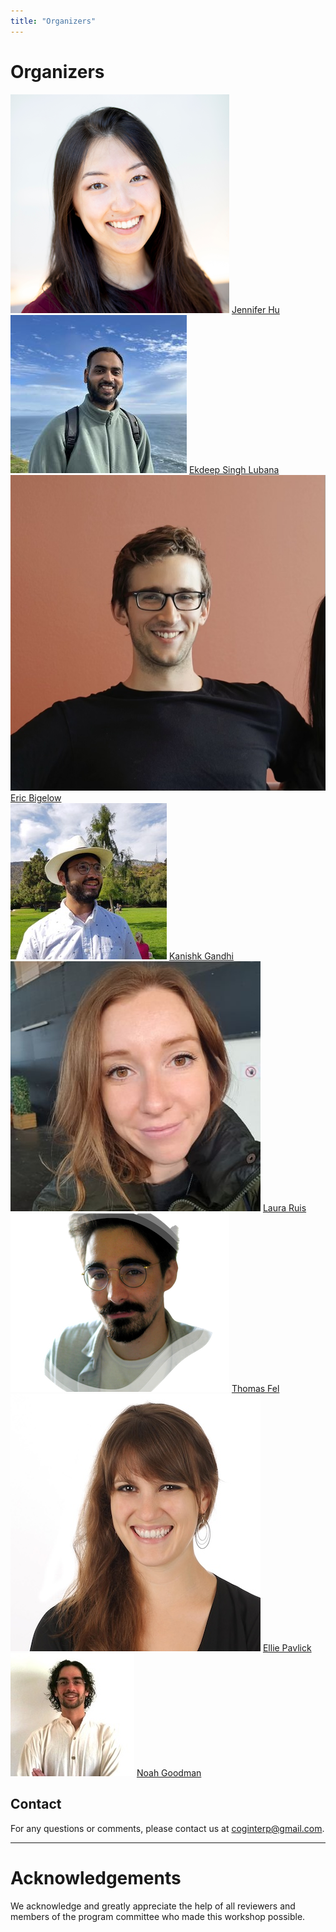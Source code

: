 ```yaml
---
title: "Organizers"
---
```


# Organizers

<div class="list-of-people">
    <div class="person">
        <img src="/organizing-team/jenn.png">
        <a href="https://jennhu.github.io" target="_blank">Jennifer Hu</a>
    </div>
    <div class="person">
        <img src="/organizing-team/ekdeep.jpeg">
        <a href="https://ekdeepslubana.github.io" target="_blank">Ekdeep Singh Lubana</a>
    </div>
    <div class="person">
        <img src="/organizing-team/eric.jpg">
        <a href="https://scholar.google.com/citations?user=wpppofoAAAAJ" target="_blank">Eric Bigelow</a>
    </div>
    <!--  -->
    <!-- TODO: images for each of these -->
    <!--  -->
    <div class="person">
        <img src="/organizing-team/kanishk.jpeg">
        <a href="https://www.kanishkgandhi.com" target="_blank">Kanishk Gandhi</a>
    </div>
    <div class="person">
        <img src="/organizing-team/laura.jpg">
        <a href="https://lauraruis.github.io" target="_blank">Laura Ruis</a>
    </div>
    <div class="person">
        <img src="/organizing-team/thomas.png">
        <a href="https://thomasfel.me" target="_blank">Thomas Fel</a>
    </div>
    <div class="person">
        <img src="/organizing-team/ellie.jpg">
        <a href="https://cs.brown.edu/people/epavlick/" target="_blank">Ellie Pavlick</a>
    </div>
    <div class="person">
        <img src="/organizing-team/noah.jpeg">
        <a href="https://cocolab.stanford.edu/ndg" target="_blank">Noah Goodman</a>
    </div>
</div>
<!-- <script>
  var ul = document.querySelector('div.list-of-people');
  for (var i = ul.children.length; i >= 0; i--) {
      ul.appendChild(ul.children[Math.random() * i | 0]);
  }
</script> -->


## Contact

For any questions or comments, please contact us at <coginterp@gmail.com>.

---

# Acknowledgements

We acknowledge and greatly appreciate the help of all reviewers and
members of the program committee who made this workshop possible.



<!-- <table class="table table-bordered table-hover table-condensed">
<tbody><tr>
<td>Abhishek Sinha</td>
<td> Waymo</td>
</tr>
<tr>
<td>AJ Piergiovanni</td>
<td> Google</td>
</tr>
<tr>
<td>Alain Ryser</td>
<td> ETH Zurich</td>
</tr>
<tr>
<td>Aleksandr Panov</td>
<td> Artificial Intelligence Research Institute</td>
</tr>
<tr>
<td>Alexander Marx</td>
<td> ETH Zurich</td>
</tr>
<tr>
<td>Alexey Kovalev</td>
<td> Artificial Intelligence Research Institute</td>
</tr>
<tr>
<td>Alice Bizeul</td>
<td> ETH Zurich</td>
</tr>
<tr>
<td>Amro Kamal Mohamed Abbas &nbsp</td>
<td> The African Institute For Mathematical Sciences</td>
</tr>
<tr>
<td>Anthony Zhe Liu</td>
<td> University of Michigan</td>
</tr>
<tr>
<td>Batuhan Koyuncu</td>
<td> Saarland University</td>
</tr>
<tr>
<td>Chaerin Kong</td>
<td> Seoul National University</td>
</tr>
<tr>
<td>Christopher Wang</td>
<td> MIT CSAIL</td>
</tr>
<tr>
<td>Colin Conwell</td>
<td> Harvard University</td>
</tr>
<tr>
<td>Dan Ruta</td>
<td> University of Surrey</td>
</tr>
<tr>
<td>Daniel Barrejon</td>
<td> Universidad Carlos III de Madrid</td>
</tr>
<tr>
<td>Daphné Chopard</td>
<td> ETH Zurich</td>
</tr>
<tr>
<td>Dmitry Yudin</td>
<td> Artificial Intelligence Research Intsitute</td>
</tr>
<tr>
<td>Dota Tianai Dong</td>
<td> Max Planck Institute for Psycholinguistics </td>
</tr>
<tr>
<td>Emanuele Palumbo</td>
<td> ETH Zurich</td>
</tr>
<tr>
<td>Fábio Vital</td>
<td> Instituto Superior Técnico, Lisboa</td>
</tr>
<tr>
<td>Farah Shamout</td>
<td> New York University</td>
</tr>
<tr>
<td>Francisco S. Melo</td>
<td> Instituto Superior Técnico, Lisboa</td>
</tr>
<tr>
<td>Gaurav Mishra</td>
<td> Indian Institute of Technology, Delhi</td>
</tr>
<tr>
<td>Hang Yin</td>
<td> KTH Royal Institute of Technology</td>
</tr>
<tr>
<td>Harsh Shrivastava</td>
<td> Microsoft</td>
</tr>
<tr>
<td>Heike Leutheuser</td>
<td> ETH Zurich</td>
</tr>
<tr>
<td>Henrique Aguiar</td>
<td> University of Oxford</td>
</tr>
<tr>
<td>Hiroki Furuta</td>
<td> The University of Tokyo</td>
</tr>
<tr>
<td>Ilaria Manco</td>
<td> Queen Mary University of London</td>
</tr>
<tr>
<td>Jonas Klesen</td>
<td> Saarland University</td>
</tr>
<tr>
<td>Krikamol Muandet</td>
<td> CISPA - Helmholtz Center for Information Security</td>
</tr>
<tr>
<td>Mariya Toneva</td>
<td> Max Planck Institute for Software Systems</td>
</tr>
<tr>
<td>Masahiro Suzuki</td>
<td> The University of Tokyo, Tokyo Institute of Technology</td>
</tr>
<tr>
<td>Nona Rajabi</td>
<td> KTH Royal Institute of Technology</td>
</tr>
<tr>
<td>Pablo Sanchez Martin</td>
<td> Max Planck Institute for Intelligent Systems</td>
</tr>
<tr>
<td>Peiyang Shi</td>
<td> KTH Royal Institute of Technology</td>
</tr>
<tr>
<td>Priyank Jaini</td>
<td> Google</td>
</tr>
<tr>
<td>Rahim Entezari</td>
<td> TU Graz</td>
</tr>
<tr>
<td>Sebastian M. Schmon</td>
<td> Durham University</td>
</tr>
<tr>
<td>Senthilkumar Gopal</td>
<td> eBay Inc</td>
</tr>
<tr>
<td>Simon Kornblith</td>
<td> Google</td>
</tr>
<tr>
<td>Sören Richard Stahlschmidt</td>
<td> University College of Skövde</td>
</tr>
<tr>
<td>Taihong Xiao</td>
<td> University of California at Merced</td>
</tr>
<tr>
<td>Thomas M. Sutter</td>
<td> ETH Zurich</td>
</tr>
<tr>
<td>Tom Joy</td>
<td> Five AI</td>
</tr>
<tr>
<td>Udita Patel</td>
<td> Amazon</td>
</tr>
<tr>
<td>Wenjie Yin</td>
<td> KTH Royal Institute of Technology</td>
</tr>
<tr>
<td>Ying Wang</td>
<td> New York University</td>
</tr>
<tr>
<td>Yunseok Jang</td>
<td> University of Michigan</td>
</tr>
<tr>
<td>Zachary Novack</td>
<td> University of California, San Diego</td>
</tr>
</tbody></table> -->
